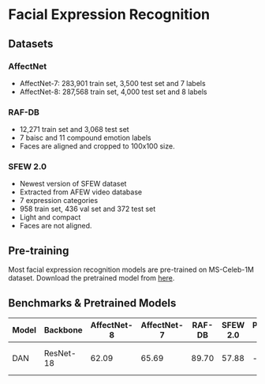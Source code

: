 # Facial Expression Recognition

## Datasets

### AffectNet

* AffectNet-7: 283,901 train set, 3,500 test set and 7 labels
* AffectNet-8: 287,568 train set, 4,000 test set and 8 labels 

### RAF-DB

* 12,271 train set and 3,068 test set
* 7 baisc and 11 compound emotion labels
* Faces are aligned and cropped to 100x100 size.

### SFEW 2.0

* Newest version of SFEW dataset
* Extracted from AFEW video database
* 7 expression categories
* 958 train set, 436 val set and 372 test set
* Light and compact
* Faces are not aligned.

## Pre-training

Most facial expression recognition models are pre-trained on MS-Celeb-1M dataset. Download the pretrained model from [here](https://drive.google.com/file/d/1H421M8mosIVt8KsEWQ1UuYMkQS8X1prf/view?usp=sharing).

## Benchmarks & Pretrained Models

Model | Backbone | AffectNet-8 | AffectNet-7 | RAF-DB | SFEW 2.0 | Params (M) | GLOFPs | Checkpoints
--- | --- | --- | --- | --- | --- | --- | --- | --- 
DAN | ResNet-18 | 62.09 | 65.69 | 89.70 | 57.88 | - | - | [AffectNet8][dan_a8] \| [AffectNet7][dan_a7] \| [RAFDB][dan_r]




[dan_a8]: https://drive.google.com/file/d/1uHNADViICyJEjJljv747nfvrGu12kjtu/view?usp=sharing
[dan_a7]: https://drive.google.com/file/d/1_Z-U7rT5NJ3Vc73aN2ZBmuvCkzUQG4jT/view?usp=sharing
[dan_r]: https://drive.google.com/file/d/1ASabP5wkLUIh4VQc8CEuZbZyLJEFaTMF/view?usp=sharing